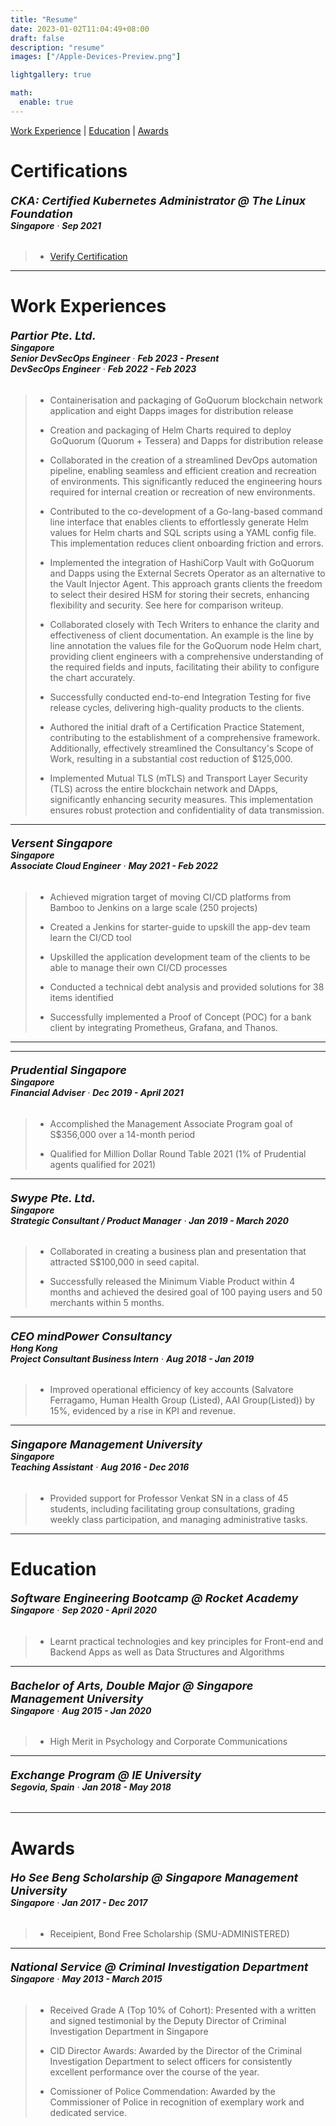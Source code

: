 ```yaml
---
title: "Resume"
date: 2023-01-02T11:04:49+08:00
draft: false
description: "resume"
images: ["/Apple-Devices-Preview.png"]

lightgallery: true

math:
  enable: true
---
```


[Work Experience](#work-experience) | [Education](#education) | [Awards](#awards)

# Certifications

###### <font size="4.5"> **CKA: Certified Kubernetes Administrator @ The Linux Foundation** </font> <div style="text-align: left"> **Singapore** · **Sep 2021** </div>

> - [Verify Certification](https://www.credly.com/badges/0d7f4c1e-8c59-4aec-8a43-e4400e0d2079?source=linked_in_profile)

---

# Work Experiences

###### <font size="4.5"> **Partior Pte. Ltd.** </font> <div style="text-align: left">**Singapore** <br> **Senior DevSecOps Engineer** · **Feb 2023 - Present**  <br> **DevSecOps Engineer** · **Feb 2022 - Feb 2023** </div>

> - Containerisation and packaging of GoQuorum blockchain network application and eight Dapps images for distribution release
>
> - Creation and packaging of Helm Charts required to deploy GoQuorum (Quorum + Tessera) and Dapps for distribution release
>
> - Collaborated in the creation of a streamlined DevOps automation pipeline, enabling seamless and efficient creation and recreation of environments. This significantly reduced the engineering hours required for internal creation or recreation of new environments.
>
> - Contributed to the co-development of a Go-lang-based command line interface that enables clients to effortlessly generate Helm values for Helm charts and SQL scripts using a YAML config file. This implementation reduces client onboarding friction and errors.
>
> - Implemented the integration of HashiCorp Vault with GoQuorum and Dapps using the External Secrets Operator as an alternative to the Vault Injector Agent. This approach grants clients the freedom to select their desired HSM for storing their secrets, enhancing flexibility and security. See here for comparison writeup.
>
> - Collaborated closely with Tech Writers to enhance the clarity and effectiveness of client documentation. An example is the line by line annotation the values file for the GoQuorum node Helm chart, providing client engineers with a comprehensive understanding of the required fields and inputs, facilitating their ability to configure the chart accurately.
>
> - Successfully conducted end-to-end Integration Testing for five release cycles, delivering high-quality products to the clients.
>
> - Authored the initial draft of a Certification Practice Statement, contributing to the establishment of a comprehensive framework. Additionally, effectively streamlined the Consultancy's Scope of Work, resulting in a substantial cost reduction of $125,000.
>
> - Implemented Mutual TLS (mTLS) and Transport Layer Security (TLS) across the entire blockchain network and DApps, significantly enhancing security measures. This implementation ensures robust protection and confidentiality of data transmission.

---


###### <font size="4.5"> **Versent Singapore** </font> <div style="text-align: left">**Singapore** <br> **Associate Cloud Engineer** · **May 2021 - Feb 2022** </div>

> - Achieved migration target of moving CI/CD platforms from Bamboo to Jenkins on a large scale (250 projects)
>
> - Created a Jenkins for starter-guide to upskill the app-dev team learn the CI/CD tool
>
> - Upskilled the application development team of the clients to be able to manage their own CI/CD processes
>
> - Conducted a technical debt analysis and provided solutions for 38 items identified
> - Successfully implemented a Proof of Concept (POC) for a bank client by integrating Prometheus, Grafana, and Thanos.

---

---
###### <font size="4.5"> **Prudential Singapore** </font> <div style="text-align: left">**Singapore** <br> **Financial Adviser** · **Dec 2019 - April 2021** </div>

> - Accomplished the Management Associate Program goal of S$356,000 over a 14-month period
>
> - Qualified for Million Dollar Round Table 2021 (1% of Prudential agents qualified for 2021)

---

###### <font size="4.5"> **Swype Pte. Ltd.** </font> <div style="text-align: left">**Singapore** <br> **Strategic Consultant / Product Manager** · **Jan 2019 - March 2020** </div>

> - Collaborated in creating a business plan and presentation that attracted S$100,000 in seed capital.
>
> - Successfully released the Minimum Viable Product within 4 months and achieved the desired goal of 100 paying users and 50 merchants within 5 months.

---

###### <font size="4.5"> **CEO mindPower Consultancy** </font> <div style="text-align: left">**Hong Kong** <br> **Project Consultant Business Intern** · **Aug 2018 - Jan 2019** </div>

> - Improved operational efficiency of key accounts (Salvatore Ferragamo, Human Health Group (Listed), AAI Group(Listed)) by 15%, evidenced by a rise in KPI and revenue.

---

###### <font size="4.5"> **Singapore Management University** </font> <div style="text-align: left">**Singapore** <br> **Teaching Assistant** · **Aug 2016 - Dec 2016** </div>

> - Provided support for Professor Venkat SN in a class of 45 students, including facilitating group consultations, grading weekly class participation, and managing administrative tasks.

---

# Education

###### <font size="4.5"> **Software Engineering Bootcamp @ Rocket Academy**</font> <div style="text-align: left"> **Singapore** · **Sep 2020 - April 2020** </div>

> - Learnt practical technologies and key principles for Front-end and Backend Apps as well as Data Structures and Algorithms

---

###### <font size="4.5"> **Bachelor of Arts, Double Major @ Singapore Management University**</font> <div style="text-align: left"> **Singapore** · **Aug 2015 - Jan 2020** </div>

> - High Merit in Psychology and Corporate Communications

---

###### <font size="4.5"> **Exchange Program @ IE University**</font> <div style="text-align: left"> **Segovia, Spain** · **Jan 2018 - May 2018** </div>

---

# Awards

###### <font size="4.5"> **Ho See Beng Scholarship @ Singapore Management University**</font> <div style="text-align: left"> **Singapore** · **Jan 2017 - Dec 2017** </div>

> - Receipient, Bond Free Scholarship (SMU-ADMINISTERED)

---

###### <font size="4.5"> **National Service @ Criminal Investigation Department**</font> <div style="text-align: left"> **Singapore** · **May 2013 - March 2015** </div>

> - Received Grade A (Top 10% of Cohort): Presented with a written and signed testimonial by the Deputy Director of Criminal Investigation Department in Singapore
>
> - CID Director Awards: Awarded by the Director of the Criminal Investigation Department to select officers for consistently excellent performance over the course of the year.
>
> - Comissioner of Police Commendation: Awarded by the Commissioner of Police in recognition of exemplary work and dedicated service.
